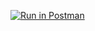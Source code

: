[![Run in Postman](https://run.pstmn.io/button.svg)](https://app.getpostman.com/run-collection/4834174ee27eecee969b)
